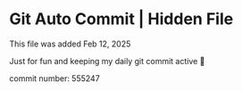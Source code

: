 # Git Auto Commit | Hidden File

This file was added Feb 12, 2025

Just for fun and keeping my daily git commit active 🤪

commit number: 555247
